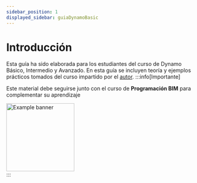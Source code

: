 ```yaml
---
sidebar_position: 1
displayed_sidebar: guiaDynamoBasic
---
```


# Introducción
Esta guía ha sido elaborada para los estudiantes del curso de Dynamo Básico, Intermedio y Avanzado.
En esta guía se incluyen teoría y ejemplos prácticos tomados del curso impartido por el [autor](01About.md).
:::info[Importante]

Este material debe seguirse junto con el curso de **Programación BIM** para complementar su aprendizaje
<div style={{ textAlign: 'right' }}>
  <img
  src={require('/img/logo2.png').default}
  alt="Example banner" width="180"/>
</div>
:::


